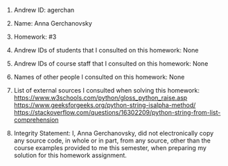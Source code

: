 1) Andrew ID: agerchan

2) Name: Anna Gerchanovsky

3) Homework: #3

4) Andrew IDs of students that I consulted on this homework: None

5) Andrew IDs of course staff that I consulted on this homework: None

6) Names of other people I consulted on this homework: None

7) List of external sources I consulted when solving this homework:
https://www.w3schools.com/python/gloss_python_raise.asp
https://www.geeksforgeeks.org/python-string-isalpha-method/
https://stackoverflow.com/questions/16302209/python-string-from-list-comprehension

8) Integrity Statement: I, Anna Gerchanovsky, did not electronically copy any
source code, in whole or in part, from any source, other than the course
examples provided to me this semester, when preparing my solution for this
homework assignment.
